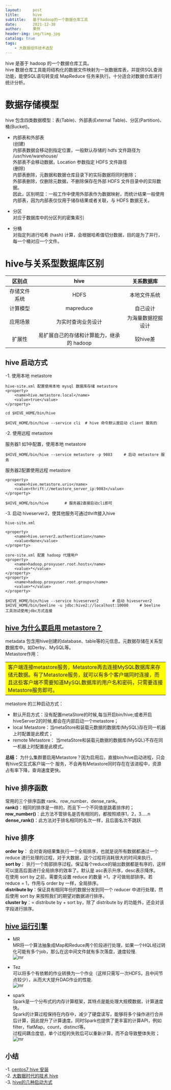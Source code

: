 ```yaml
---
layout:     post
title:      hive
subtitle:   基于hadoop的一个数据仓库工具
date:       2021-12-30
author:     果然
header-img: img/timg.jpg
catalog: true
tags:
    - 大数据组件技术选型
---
```


hive 是基于 hadoop 的一个数据仓库工具。  
hive 数据仓库工具能将结构化的数据文件映射为一张数据库表，并提供SQL查询功能，能使SQL语句转变成 MapReduce 任务来执行。十分适合对数据仓库进行统计分析。  

# 数据存储模型  
hive 包含四类数据模型：表(Table)、外部表(External Table)、分区(Partition)、桶(Bucket)。  

* 内部表和外部表  
(创建)  
内部表数据会移动到指定位置，一般默认存储的 hdfs 文件路径为 /usr/hive/warehouse/  
外部表不会移动数据，Location 参数指定 HDFS 文件路径  
(删除)  
内部表删除，元数据和数据仓库目录下的实际数据将同时删除；  
外部表删除，仅删除元数据，不删除保存在外部 HDFS 文件目录中的实际数据。   
因此，区别明显：一般工作中使用外部表作为数据映射，而统计结果一般使用内部表，因为内部表仅仅用于储存结果或者关联，与 HDFS 数据无关。  

* 分区  
对应于数据库中的分区列的密集索引    
* 分桶  
对指定列进行哈希 (hash) 计算，会根据哈希值切分数据，目的是为了并行，每一个桶对应一个文件。  

# hive与关系型数据库区别  

|区别点|hive| 关系数据库|
|:----:|:----:|:----:|   
|存储文件系统|HDFS|本地文件系统|
|计算模型|mapreduce|自己设计|
|应用场景|为实时查询业务设计|为海量数据挖掘设计|
|扩展性|易扩展自己的存储和计算能力，继承的 hadoop|较hive差|

## hive 启动方式  
-1. 使用本地 metastore  
```
hive-site.xml 配置使用本地 mysql 数据库存储 metastore  
<property>
	<name>hive.metastore.local</name>
	<value>true</value>
</property>

cd $HIVE_HOME/bin/hive 
                 
$HIVE_HOME/bin/hive --service cli  # hive 命令默认是启动 client 服务的
```
-2. 使用远程 metastore
 
服务器1 如1中配置，使用本地 metastore
```
$HIVE_HOME/bin/hive --service metastore -p 9083     # 启动 metastore 服务
```  

服务器2配置使用远程 metastore
```
<property>
	<name>hive.metastore.uris</name>
	<value>thrift://metastore_server_ip:9083</value>
</property>

$HIVE_HOME/bin/hive       # 服务器2直接启动cli即可
```  
-3. 启动 hiveserver2，使其他服务可通过thrift接入hive  
```
hive-site.xml

<property>
	<name>hive.server2.authentication</name>
	<value>None</value>
</property>

core-site.xml 配置 hadoop 代理用户
<property>
	<name>hadoop.proxyuser.root.hosts</name>
	<value>*</value>
</property>
<property>
	<name>hadoop.proxyuser.root.groups</name>
	<value>*</value>
</property>

$HIVE_HOME/bin/hive --service hiveserver2      # 启动 hiveserver2
$HIVE_HOME/bin/beeline -u jdbc:hive2://localhost:10000     # beeline 工具测试使用jdbc方式连接
```  
## [hive 为什么要启用 metastore？](https://blog.csdn.net/qq_35440040/article/details/82462269)  
metadata 包含用hive创建的database、table等的元信息。元数据存储在关系型数据库中。如Derby、MySQL等。  
Metastore作用：  

<table><tr><td bgcolor=yellow>客户端连接metastore服务，Metastore再去连接MySQL数据库来存储元数据。有了Metastore服务，就可以有多个客户端同时连接，而且这些客户端不需要知道MySQL数据库的用户名和密码，只需要连接Metastore服务即可。</td></tr></table>   

metastore 的三种启动方式：  
* 默认开启方式：没有配置metaStore的时候,每当开启bin/hive;或者开启hiveServer2的时候,都会在内部启动一个metastore；  
* local Metastore：当metaStore和装载元数据的数据库(MySQL)存在同一机器上时配置是此模式；   
* remote Metastore： 当metaStore和装载元数据的数据库(MySQL)不存在同一机器上时配置是此模式。  

**总结：** 为什么集群要启用Metastore？因为启用后，直接bin/hive启动进程，只会有hive交互式客户端一个 服务，不会再有Metastore同时存在在该进程中，资源占有率下降，查询速度更快。  
## hive 排序函数  
常用的三个排序函数 rank、row_number、dense_rank。    
**rank()**：相同的排序是一样的，而且下一个不同值是跳着排序的；  
**row_number()**：此方法不管排名是否有相同的，都按照顺序1，2，3…..n   
**dense_rank()**：此方法对于排名相同的名次一样，且后面名次不跳跃  
## hive 排序  

**order by**： 会对查询结果集执行一个全局排序，也就是说所有数据都通过一个 reduce 进行处理的过程，对于大数据，这个过程将消耗很大的时间来执行。   
**sort by**： 执行一个局部排序过程。保证每个reduce的输出数据都是有序的，这样可以提高后面进行全局排序的效率了。默认是 asc表示升序，desc表示降序。  
在使用 sort by 之前，需要先设置 reduce 的数量 >1，才可做局部排序。若 reduce = 1，作用与 order by 一样，全局排序。  
**distribute by**：保证具有相同年份的数据分发到同一个 reducer 中进行处理，然后使用 sort by 来按照我们的期望对数据进行排序。  
**cluster by**：= distribute by + sort by，除了 distribute by 的功能外，还会对该字段进行排序。  

## [hive 运行引擎](https://zhuanlan.zhihu.com/p/252288440)  

* MR  
MR将一个算法抽象成Map和Reduce两个阶段进行处理，如果一个HQL经过转化可能有多个job，那么在这中间文件就有多次落盘，速度较慢.  
![mr](https://initialdream16.github.io/img/mr.jpg)    

* Tez  
可以将多个有依赖的作业转换为一个作业（这样只需写一次HDFS，且中间节点较少），从而大大提升DAG作业的性能.  
![mr](https://initialdream16.github.io/img/tez.jpg)

* spark  
Spark是一个分布式的内存计算框架，其特点是能处理大规模数据，计算速度快。  
Spark的计算过程保持在内存中，减少了硬盘读写，能够将多个操作进行合并后计算，因此提升了计算速度。同时Spark也提供了更丰富的计算API，例如filter，flatMap，count，distinct等。  
过程间耦合度低，单个过程的失败后可以重新计算，而不会导致整体失败；
![mr](https://initialdream16.github.io/img/spark.jpg)
 
## 小结  
-1. [centos7 hive 安装](https://www.cnblogs.com/caoxb/p/11333741.html)  
-2. [大数据时代的技术 hive](https://www.cnblogs.com/sharpxiajun/archive/2013/06/03/3114560.html)  
-3. [hive的几种启动方式](https://blog.csdn.net/lblblblblzdx/article/details/79760959) 




